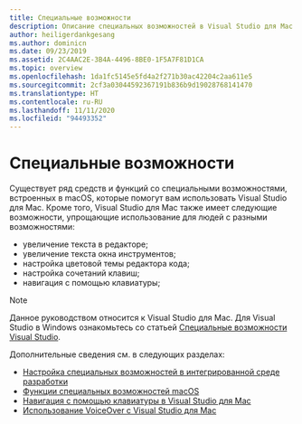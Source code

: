 ```yaml
---
title: Специальные возможности
description: Описание специальных возможностей в Visual Studio для Mac и способов их включения.
author: heiligerdankgesang
ms.author: dominicn
ms.date: 09/23/2019
ms.assetid: 2C4AAC2E-3B4A-4496-8BE0-1F5A7F81D1CA
ms.topic: overview
ms.openlocfilehash: 1da1fc5145e5fd4a2f271b30ac42204c2aa611e5
ms.sourcegitcommit: 2cf3a03044592367191b836b9d19028768141470
ms.translationtype: HT
ms.contentlocale: ru-RU
ms.lasthandoff: 11/11/2020
ms.locfileid: "94493352"
---
```

# <a name="accessibility"></a>Специальные возможности

Существует ряд средств и функций со специальными возможностями, встроенных в macOS, которые помогут вам использовать Visual Studio для Mac.  Кроме того, Visual Studio для Mac также имеет следующие возможности, упрощающие использование для людей с разными возможностями:

* увеличение текста в редакторе;
* увеличение текста окна инструментов;
* настройка цветовой темы редактора кода;
* настройка сочетаний клавиш;
* навигация с помощью клавиатуры;

> [!NOTE]
> Данное руководством относится к Visual Studio для Mac. Для Visual Studio в Windows ознакомьтесь со статьей [Специальные возможности Visual Studio](/visualstudio/ide/reference/accessibility-features-of-visual-studio).

Дополнительные сведения см. в следующих разделах:

* [Настройка специальных возможностей в интегрированной среде разработки](accessibility-ide-options.md)
* [Функции специальных возможностей macOS](accessibility-macos.md)
* [Навигация с помощью клавиатуры в Visual Studio для Mac](accessibility-keyboard.md)
* [Использование VoiceOver с Visual Studio для Mac](accessibility-voiceover.md)